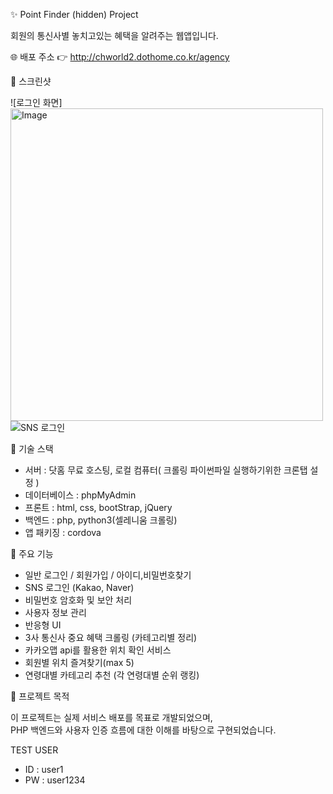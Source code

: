 ✨ Point Finder (hidden) Project

회원의 통신사별 놓치고있는 혜택을 알려주는 웹앱입니다.

🌐 배포 주소 👉 http://chworld2.dothome.co.kr/agency

📸 스크린샷

![로그인 화면]<img width="500" height="500" alt="Image" src="https://github.com/user-attachments/assets/6f4115ed-d673-4bb8-b072-135bafebdd46" />
![SNS 로그인](https://yourdomain.com/screenshot-sns.png)

🧰 기술 스택

- 서버 : 닷홈 무료 호스팅, 로컬 컴퓨터( 크롤링 파이썬파일 실행하기위한 크론탭 설정 )
- 데이터베이스 : phpMyAdmin
- 프론트 : html, css, bootStrap, jQuery
- 백엔드 : php, python3(셀레니움 크롤링)
- 앱 패키징 : cordova

🔐 주요 기능

- 일반 로그인 / 회원가입 / 아이디,비밀번호찾기
- SNS 로그인 (Kakao, Naver)
- 비밀번호 암호화 및 보안 처리
- 사용자 정보 관리
- 반응형 UI
- 3사 통신사 중요 혜택 크롤링 (카테고리별 정리)
- 카카오맵 api를 활용한 위치 확인 서비스
- 회원별 위치 즐겨찾기(max 5)
- 연령대별 카테고리 추천 (각 연령대별 순위 랭킹)

🚀 프로젝트 목적

이 프로젝트는 실제 서비스 배포를 목표로 개발되었으며,  
PHP 백엔드와 사용자 인증 흐름에 대한 이해를 바탕으로 구현되었습니다.



TEST USER
- ID : user1
- PW : user1234
